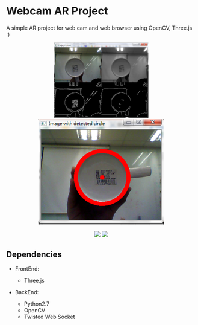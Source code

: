 # Webcam AR Project
A simple AR project for web cam and web browser using OpenCV, Three.js :)
<p align=center>
<img width=50% height=50% src="https://github.com/johnhckuo/WebAR/blob/master/img/preprocessing.png?raw=true">
<img src="https://github.com/johnhckuo/WebAR/blob/master/img/preprocessing2.png?raw=true">
</p>
<p align=center>
<a target="_blank" href="https://opensource.org/licenses/MIT" title="License: MIT"><img src="https://img.shields.io/badge/License-MIT-blue.svg"></a>
<a target="_blank" href="http://makeapullrequest.com" title="PRs Welcome"><img src="https://img.shields.io/badge/PRs-welcome-brightgreen.svg"></a>
</p> 

## Dependencies

- FrontEnd:
  - Three.js
  
- BackEnd:
  - Python2.7
  - OpenCV
  - Twisted Web Socket
